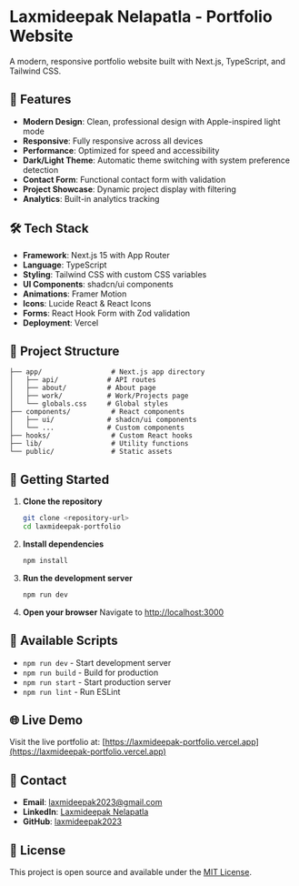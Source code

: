 # Laxmideepak Nelapatla - Portfolio Website

A modern, responsive portfolio website built with Next.js, TypeScript, and Tailwind CSS.

## 🚀 Features

- **Modern Design**: Clean, professional design with Apple-inspired light mode
- **Responsive**: Fully responsive across all devices
- **Performance**: Optimized for speed and accessibility
- **Dark/Light Theme**: Automatic theme switching with system preference detection
- **Contact Form**: Functional contact form with validation
- **Project Showcase**: Dynamic project display with filtering
- **Analytics**: Built-in analytics tracking

## 🛠️ Tech Stack

- **Framework**: Next.js 15 with App Router
- **Language**: TypeScript
- **Styling**: Tailwind CSS with custom CSS variables
- **UI Components**: shadcn/ui components
- **Animations**: Framer Motion
- **Icons**: Lucide React & React Icons
- **Forms**: React Hook Form with Zod validation
- **Deployment**: Vercel

## 📁 Project Structure

```
├── app/                 # Next.js app directory
│   ├── api/            # API routes
│   ├── about/          # About page
│   ├── work/           # Work/Projects page
│   └── globals.css     # Global styles
├── components/          # React components
│   ├── ui/             # shadcn/ui components
│   └── ...             # Custom components
├── hooks/               # Custom React hooks
├── lib/                 # Utility functions
└── public/              # Static assets
```

## 🚀 Getting Started

1. **Clone the repository**
   ```bash
   git clone <repository-url>
   cd laxmideepak-portfolio
   ```

2. **Install dependencies**
   ```bash
   npm install
   ```

3. **Run the development server**
   ```bash
   npm run dev
   ```

4. **Open your browser**
   Navigate to [http://localhost:3000](http://localhost:3000)

## 📝 Available Scripts

- `npm run dev` - Start development server
- `npm run build` - Build for production
- `npm run start` - Start production server
- `npm run lint` - Run ESLint

## 🌐 Live Demo

Visit the live portfolio at: [https://laxmideepak-portfolio.vercel.app](https://laxmideepak-portfolio.vercel.app)

## 📧 Contact

- **Email**: laxmideepak2023@gmail.com
- **LinkedIn**: [Laxmideepak Nelapatla](https://linkedin.com/in/laxmideepak-nelapatla)
- **GitHub**: [laxmideepak2023](https://github.com/laxmideepak2023)

## 📄 License

This project is open source and available under the [MIT License](LICENSE).
